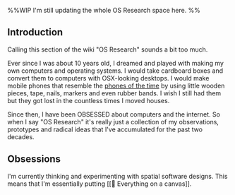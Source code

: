 
%%WIP
I'm still updating the whole OS Research space here.
%%

## Introduction

Calling this section of the wiki "OS Research" sounds a bit too much. 

Ever since I was about 10 years old, I dreamed and played with making my own computers and operating systems. I would take cardboard boxes and convert them to computers with OSX-looking desktops. I would make mobile phones that resemble the [phones of the time](https://www.mobilephonemuseum.com/catalogue) by using little wooden pieces, tape, nails, markers and even rubber bands. I wish I still had them but they got lost in the countless times I moved houses.

Since then, I have been OBSESSED about computers and the internet. So when I say "OS Research" it's really just a collection of my observations, prototypes and radical ideas that I've accumulated for the past two decades.

## Obsessions

I'm currently thinking and experimenting with spatial software designs. This means that I'm essentially putting [[📝 Everything on a canvas]].